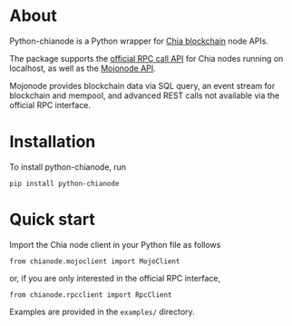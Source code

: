 # About

Python-chianode is a Python wrapper for [Chia blockchain](https://www.chia.net) node APIs.

The package supports the [official RPC call API](https://docs.chia.net/full-node-rpc) for Chia nodes running on localhost, as well as the [Mojonode API](https://api.mojonode.com/docs).

Mojonode provides blockchain data via SQL query, an event stream for blockchain and mempool, and advanced REST calls not available via the official RPC interface.

# Installation

To install python-chianode, run

```pip install python-chianode```

# Quick start

Import the Chia node client in your Python file as follows

```from chianode.mojoclient import MojoClient```

or, if you are only interested in the official RPC interface,

```from chianode.rpcclient import RpcClient```

Examples are provided in the ```examples/``` directory.